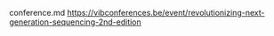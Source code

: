 conference.md
https://vibconferences.be/event/revolutionizing-next-generation-sequencing-2nd-edition

